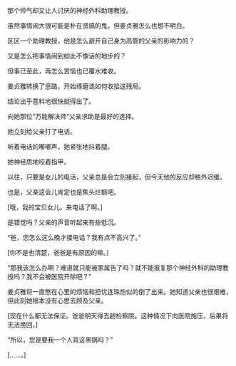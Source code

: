 那个帅气却又让人讨厌的神经外科助理教授。

虽然事情闹大很可能是朴在贤搞的鬼，但姜贞雅怎么也想不明白。

区区一个助理教授，他是怎么避开自己身为高管的父亲的影响力的？

又是怎么把事情闹到如此不像话的地步的？

但事已至此，再怎么苦恼也已覆水难收。

姜贞雅转换了思路，开始琢磨该如何收拾这残局。

结论出乎意料地很快就得出了。

向她那位“万能解决师”父亲求助是最好的选择。

她立刻给父亲打了电话。

听着电话的嘟嘟声，她紧张地抖着腿。

她神经质地咬着指甲。

以往，只要是女儿的电话，父亲总是会立刻接起，但今天他的反应却格外迟缓。

也是，父亲这会儿肯定也是焦头烂额吧。

[哦，我的宝贝女儿。来电话了啊。]

是错觉吗？父亲的声音听起来有些低沉。

“爸，您怎么这么晚才接电话？我有点不高兴了。”

[你不是也清楚，爸爸是有原因的嘛。]

“那我该怎么办啊？难道就只能被家属告了吗？就不能报复那个神经外科的助理教授吗？我不会被医院开除吧？”

姜贞雅将一直憋在心里的烦恼和担忧连珠炮似的倒了出来。她知道父亲也很艰难，但此刻她根本没有心思去顾及父亲。

[现在什么都无法保证。爸爸明天得去趟检察院。这种情况下向医院施压，后果将无法挽回。]

“所以，您是要我一个人背这黑锅吗？”

[……。]